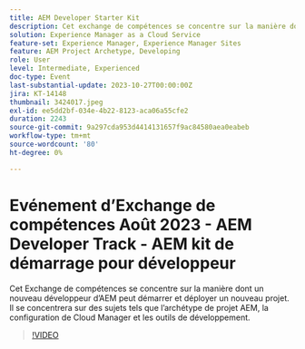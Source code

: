 ```yaml
---
title: AEM Developer Starter Kit
description: Cet exchange de compétences se concentre sur la manière dont un nouveau développeur d’AEM peut démarrer et déployer un nouveau projet. Il se concentrera sur des sujets tels que l’archétype de projet AEM, la configuration de Cloud Manager et les outils de développement.
solution: Experience Manager as a Cloud Service
feature-set: Experience Manager, Experience Manager Sites
feature: AEM Project Archetype, Developing
role: User
level: Intermediate, Experienced
doc-type: Event
last-substantial-update: 2023-10-27T00:00:00Z
jira: KT-14148
thumbnail: 3424017.jpeg
exl-id: ee5dd2bf-034e-4b22-8123-aca06a55cfe2
duration: 2243
source-git-commit: 9a297cda953d4414131657f9ac84580aea0eabeb
workflow-type: tm+mt
source-wordcount: '80'
ht-degree: 0%

---
```


# Evénement d’Exchange de compétences Août 2023 - AEM Developer Track - AEM kit de démarrage pour développeur

Cet Exchange de compétences se concentre sur la manière dont un nouveau développeur d’AEM peut démarrer et déployer un nouveau projet. Il se concentrera sur des sujets tels que l’archétype de projet AEM, la configuration de Cloud Manager et les outils de développement.

>[!VIDEO](https://video.tv.adobe.com/v/3457272/?learn=on&captions=fre_fr)
